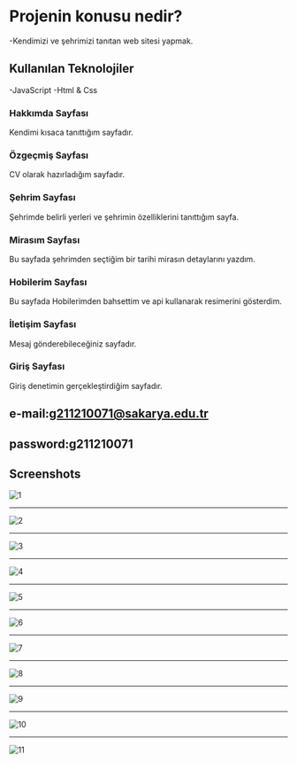 
# Projenin konusu nedir?
-Kendimizi ve şehrimizi tanıtan web sitesi yapmak.


## Kullanılan Teknolojiler

-JavaScript
-Html & Css





  


### Hakkımda Sayfası 
Kendimi kısaca tanıttığım sayfadır.

### Özgeçmiş Sayfası
CV olarak hazırladığım sayfadır. 

### Şehrim Sayfası
Şehrimde belirli yerleri ve şehrimin özelliklerini tanıttığım sayfa.

### Mirasım Sayfası
Bu sayfada şehrimden seçtiğim bir tarihi mirasın detaylarını yazdım.
  
### Hobilerim Sayfası
Bu sayfada Hobilerimden bahsettim ve api kullanarak resimerini gösterdim.

### İletişim Sayfası
Mesaj gönderebileceğiniz sayfadır.

### Giriş Sayfası
Giriş denetimin gerçekleştirdiğim sayfadır.
## e-mail:g211210071@sakarya.edu.tr
## password:g211210071
## Screenshots


![1](https://github.com/EmirVardar/WebProje/blob/main/ornek/1.png)

---


![2](https://github.com/EmirVardar/WebProje/blob/main/ornek/2.png)

---

![3](https://github.com/EmirVardar/WebProje/blob/main/ornek/3.png)

---


![4](https://github.com/EmirVardar/WebProje/blob/main/ornek/4.png)


---


![5](https://github.com/EmirVardar/WebProje/blob/main/ornek/5.png)


---


![6](https://github.com/EmirVardar/WebProje/blob/main/ornek/6.png)


---


![7](https://github.com/EmirVardar/WebProje/blob/main/ornek/7.png)


---


![8](https://github.com/EmirVardar/WebProje/blob/main/ornek/8.png)


---


![9](https://github.com/EmirVardar/WebProje/blob/main/ornek/9.png)


---


![10](https://github.com/EmirVardar/WebProje/blob/main/ornek/10.png)


---


![11](https://github.com/EmirVardar/WebProje/blob/main/ornek/11.png)